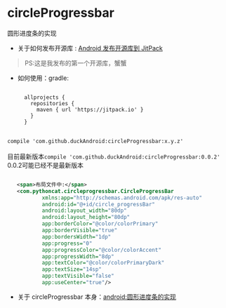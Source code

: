 # circleProgressbar
圆形进度条的实现
* 关于如何发布开源库 : [Android 发布开源库到 JitPack](https://gold.xitu.io/entry/58811ffe128fe1006822a213)

> PS:这是我发布的第一个开源库，蟹蟹

* 如何使用：gradle:
  <pre>
  <code>
    allprojects {
      repositories {
        maven { url 'https://jitpack.io' }
      }
    }
  </code>
  </pre>
 `compile 'com.github.duckAndroid:circleProgressbar:x.y.z'` <br/><br/> 目前最新版本`compile 'com.github.duckAndroid:circleProgressbar:0.0.2'` <span>0.0.2可能已经不是最新版本</span>
 
 ```xml
 
    <span>布局文件中:</span>
    <com.pythoncat.circleprogressbar.CircleProgressBar
            xmlns:app="http://schemas.android.com/apk/res-auto"
            android:id="@+id/circle_progressBar"
            android:layout_width="80dp"
            android:layout_height="80dp"
            app:borderColor="@color/colorPrimary"
            app:borderVisible="true"
            app:bordersWidth="1dp"
            app:progress="0"
            app:progressColor="@color/colorAccent"
            app:progressWidth="8dp"
            app:textColor="@color/colorPrimaryDark"
            app:textSize="14sp"
            app:textVisible="false"
            app:useCenter="true"/>
 
 ```
 
 * 关于 circleProgressbar 本身：[android:圆形进度条的实现](http://blog.csdn.net/ducklikejava/article/details/54708879)
   
